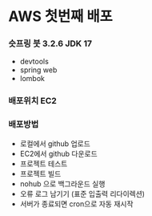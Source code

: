 # AWS 첫번째 배포

### 슷프링 붓 3.2.6 JDK 17
- devtools
- spring web
- lombok
### 배포위치 EC2

### 배포방법
- 로컬에서 github 업로드
- EC2에서 github 다운로드
- 프로젝트 테스트
- 프로젝트 빌드
- nohub 으로 백그라운드 실행
- 오류 로그 남기기 (표준 입출력 리다이렉션)
- 서버가 종료되면 cron으로 자동 재시작
